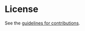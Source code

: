 # License

See the
[guidelines for contributions](https://github.com/mnot/ai-control-report/blob//CONTRIBUTING.md).
